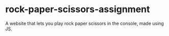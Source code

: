# rock-paper-scissors-assignment
A website that lets you play rock paper scissors in the console, made using JS.

